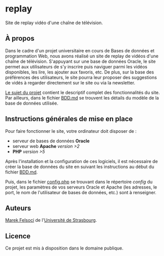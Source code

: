 # replay

Site de replay vidéo d'une chaîne de télévision.

## À propos

Dans le cadre d'un projet universitaire en cours de Bases de données et programmation Web, nous avons réalisé un site de replay de vidéos d'une chaîne de télévision. S'appuyant sur une base de données Oracle, le site permet aux utilisateurs de s'y inscrire puis naviguer parmi les vidéos disponibles, les lire, les ajouter aux favoris, etc. De plus, sur la base des préférences des utilisateurs, le site pourra leur proposer des suggestions de vidés à regarder directement sur le site ou via la newsletter.

[Le sujet du projet](doc/Sujet.pdf) contient le descriptif complet des fonctionnalités du site. Par ailleurs, dans le fichier [BDD.md](doc/BDD.md) se trouvent les détails du modèle de la base de données utilisée.

## Instructions générales de mise en place

Pour faire fonctionner le site, votre ordinateur doit disposer de :

- serveur de bases de données **Oracle**
- serveur web **Apache** *version >2*
- **PHP** *version >5*

Après l'installation et la configuration de ces logiciels, il est nécessaire de créer la base de données du site en suivant les instructions au début du fichier [BDD.md](doc/BDD.md).

Puis, dans le fichier [config.php](shared/config.php) se trouvant dans le répertoire *config* du projet, les paramètres de vos serveurs Oracle et Apache (les adresses, le port, le nom de l'utilisateur de bases de données, etc.) sont à renseigner.

## Auteurs

[Marek Felsoci](mailto:marek.felsoci@etu.unistra.fr) de l'[Université de Strasbourg](http://www.unistra.fr).

## Licence

Ce projet est mis à disposition dans le domaine publique.
